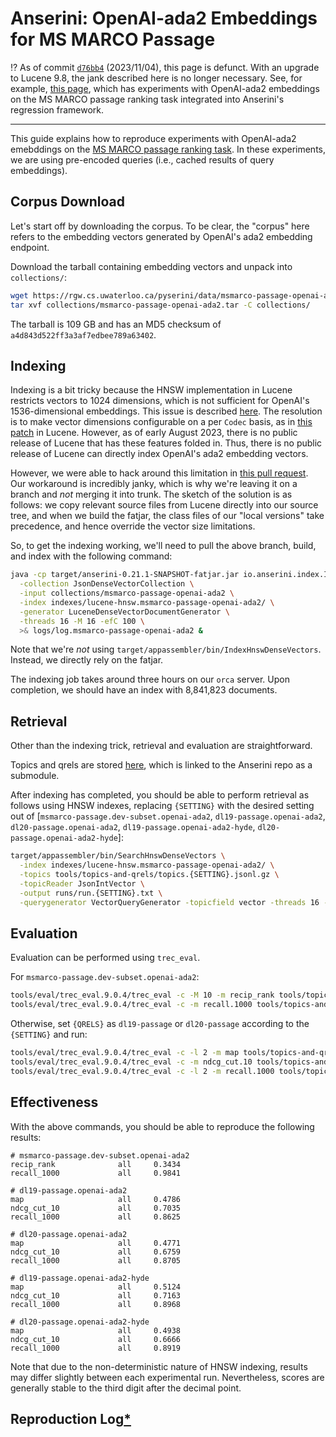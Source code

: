 # Anserini: OpenAI-ada2 Embeddings for MS MARCO Passage

⁉️ As of commit [`d76bb4`](https://github.com/castorini/anserini/commit/d76bb4caa7059f0a613836d812e494f383bf128a) (2023/11/04), this page is defunct.
With an upgrade to Lucene 9.8, the jank described here is no longer necessary.
See, for example, [this page](regressions/regressions-msmarco-passage-openai-ada2.md), which has experiments with OpenAI-ada2 embeddings on the MS MARCO passage ranking task integrated into Anserini's regression framework.

---

This guide explains how to reproduce experiments with OpenAI-ada2 emebddings on the [MS MARCO passage ranking task](https://github.com/microsoft/MSMARCO-Passage-Ranking).
In these experiments, we are using pre-encoded queries (i.e., cached results of query embeddings).

## Corpus Download

Let's start off by downloading the corpus.
To be clear, the "corpus" here refers to the embedding vectors generated by OpenAI's ada2 embedding endpoint.

Download the tarball containing embedding vectors and unpack into `collections/`:

```bash
wget https://rgw.cs.uwaterloo.ca/pyserini/data/msmarco-passage-openai-ada2.tar -P collections/
tar xvf collections/msmarco-passage-openai-ada2.tar -C collections/
```

The tarball is 109 GB and has an MD5 checksum of `a4d843d522ff3a3af7edbee789a63402`.

## Indexing

Indexing is a bit tricky because the HNSW implementation in Lucene restricts vectors to 1024 dimensions, which is not sufficient for OpenAI's 1536-dimensional embeddings.
This issue is described [here](https://github.com/apache/lucene/issues/11507).
The resolution is to make vector dimensions configurable on a per `Codec` basis, as in [this patch](https://github.com/apache/lucene/pull/12436) in Lucene.
However, as of early August 2023, there is no public release of Lucene that has these features folded in.
Thus, there is no public release of Lucene can directly index OpenAI's ada2 embedding vectors.

However, we were able to hack around this limitation in [this pull request](https://github.com/castorini/anserini/pull/2161).
Our workaround is incredibly janky, which is why we're leaving it on a branch and _not_ merging it into trunk.
The sketch of the solution is as follows: we copy relevant source files from Lucene directly into our source tree, and when we build the fatjar, the class files of our "local versions" take precedence, and hence override the vector size limitations.

So, to get the indexing working, we'll need to pull the above branch, build, and index with the following command:

```bash
java -cp target/anserini-0.21.1-SNAPSHOT-fatjar.jar io.anserini.index.IndexHnswDenseVectors \
  -collection JsonDenseVectorCollection \
  -input collections/msmarco-passage-openai-ada2 \
  -index indexes/lucene-hnsw.msmarco-passage-openai-ada2/ \
  -generator LuceneDenseVectorDocumentGenerator \
  -threads 16 -M 16 -efC 100 \
  >& logs/log.msmarco-passage-openai-ada2 &
```

Note that we're _not_ using `target/appassembler/bin/IndexHnswDenseVectors`.
Instead, we directly rely on the fatjar.

The indexing job takes around three hours on our `orca` server.
Upon completion, we should have an index with 8,841,823 documents.

## Retrieval

Other than the indexing trick, retrieval and evaluation are straightforward.

Topics and qrels are stored [here](https://github.com/castorini/anserini-tools/tree/master/topics-and-qrels), which is linked to the Anserini repo as a submodule.

After indexing has completed, you should be able to perform retrieval as follows using HNSW indexes, replacing `{SETTING}` with the desired setting out of [`msmarco-passage.dev-subset.openai-ada2`, `dl19-passage.openai-ada2`, `dl20-passage.openai-ada2`, `dl19-passage.openai-ada2-hyde`, `dl20-passage.openai-ada2-hyde`]:

```bash
target/appassembler/bin/SearchHnswDenseVectors \
  -index indexes/lucene-hnsw.msmarco-passage-openai-ada2/ \
  -topics tools/topics-and-qrels/topics.{SETTING}.jsonl.gz \
  -topicReader JsonIntVector \
  -output runs/run.{SETTING}.txt \
  -querygenerator VectorQueryGenerator -topicfield vector -threads 16 -hits 1000 -efSearch 1000 &
```

## Evaluation

Evaluation can be performed using `trec_eval`.

For `msmarco-passage.dev-subset.openai-ada2`:
```bash
tools/eval/trec_eval.9.0.4/trec_eval -c -M 10 -m recip_rank tools/topics-and-qrels/qrels.msmarco-passage.dev-subset.txt runs/run.msmarco-passage.dev-subset.openai-ada2.txt
tools/eval/trec_eval.9.0.4/trec_eval -c -m recall.1000 tools/topics-and-qrels/qrels.msmarco-passage.dev-subset.txt runs/run.msmarco-passage.dev-subset.openai-ada2.txt
```

Otherwise, set `{QRELS}` as `dl19-passage` or `dl20-passage` according to the `{SETTING}` and run:
```bash
tools/eval/trec_eval.9.0.4/trec_eval -c -l 2 -m map tools/topics-and-qrels/qrels.{QRELS}.txt runs/run.{SETTING}.txt
tools/eval/trec_eval.9.0.4/trec_eval -c -m ndcg_cut.10 tools/topics-and-qrels/qrels.{QRELS}.txt runs/run.{SETTING}.txt
tools/eval/trec_eval.9.0.4/trec_eval -c -l 2 -m recall.1000 tools/topics-and-qrels/qrels.{QRELS}.txt runs/run.{SETTING}.txt
```

## Effectiveness

With the above commands, you should be able to reproduce the following results:

```
# msmarco-passage.dev-subset.openai-ada2
recip_rank              all     0.3434
recall_1000             all     0.9841

# dl19-passage.openai-ada2
map                     all     0.4786
ndcg_cut_10             all     0.7035
recall_1000             all     0.8625

# dl20-passage.openai-ada2
map                     all     0.4771
ndcg_cut_10             all     0.6759
recall_1000             all     0.8705

# dl19-passage.openai-ada2-hyde
map                     all     0.5124
ndcg_cut_10             all     0.7163
recall_1000             all     0.8968

# dl20-passage.openai-ada2-hyde
map                     all     0.4938
ndcg_cut_10             all     0.6666
recall_1000             all     0.8919
```

Note that due to the non-deterministic nature of HNSW indexing, results may differ slightly between each experimental run.
Nevertheless, scores are generally stable to the third digit after the decimal point.

## Reproduction Log[*](reproducibility.md)

